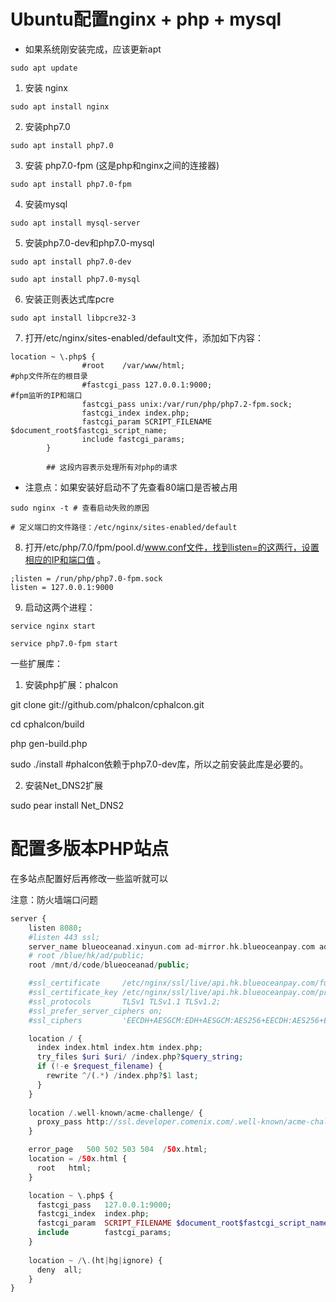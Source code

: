 # Ubuntu配置nginx + php + mysql

- 如果系统刚安装完成，应该更新apt
```
sudo apt update
```

1. 安装 nginx

```
sudo apt install nginx
```

2. 安装php7.0

```
sudo apt install php7.0
```

3. 安装 php7.0-fpm (这是php和nginx之间的连接器)

```
sudo apt install php7.0-fpm
```

4. 安装mysql

```
sudo apt install mysql-server
```

5. 安装php7.0-dev和php7.0-mysql
```
sudo apt install php7.0-dev

sudo apt install php7.0-mysql
```
6. 安装正则表达式库pcre
```
sudo apt install libpcre32-3
```

7. 打开/etc/nginx/sites-enabled/default文件，添加如下内容：

```
location ~ \.php$ {
                #root    /var/www/html;                                  #php文件所在的根目录
                #fastcgi_pass 127.0.0.1:9000;                      #fpm监听的IP和端口
                fastcgi_pass unix:/var/run/php/php7.2-fpm.sock;
                fastcgi_index index.php;
                fastcgi_param SCRIPT_FILENAME $document_root$fastcgi_script_name;
                include fastcgi_params;
        }

        ## 这段内容表示处理所有对php的请求

```
- 注意点：如果安装好启动不了先查看80端口是否被占用
```
sudo nginx -t # 查看启动失败的原因

# 定义端口的文件路径：/etc/nginx/sites-enabled/default
```

8. 打开/etc/php/7.0/fpm/pool.d/www.conf文件，找到listen=的这两行，设置相应的IP和端口值 。

```
;listen = /run/php/php7.0-fpm.sock
listen = 127.0.0.1:9000
```

9. 启动这两个进程：
```
service nginx start

service php7.0-fpm start
```


一些扩展库：


1. 安装php扩展：phalcon

git clone git://github.com/phalcon/cphalcon.git

cd cphalcon/build

php gen-build.php

sudo ./install                         #phalcon依赖于php7.0-dev库，所以之前安装此库是必要的。



2. 安装Net_DNS2扩展

sudo pear install Net_DNS2


# 配置多版本PHP站点
在多站点配置好后再修改一些监听就可以

注意：防火墙端口问题
```php
server {
    listen 8080;
    #listen 443 ssl;
    server_name blueoceanad.xinyun.com ad-mirror.hk.blueoceanpay.com ad-dev.hk.blueoceanpay.com;
    # root /blue/hk/ad/public;
    root /mnt/d/code/blueoceanad/public;    

    #ssl_certificate     /etc/nginx/ssl/live/api.hk.blueoceanpay.com/fullchain.pem;
    #ssl_certificate_key /etc/nginx/ssl/live/api.hk.blueoceanpay.com/privkey.pem;
    #ssl_protocols       TLSv1 TLSv1.1 TLSv1.2;
    #ssl_prefer_server_ciphers on;
    #ssl_ciphers         'EECDH+AESGCM:EDH+AESGCM:AES256+EECDH:AES256+EDH';

    location / {
      index index.html index.htm index.php;
      try_files $uri $uri/ /index.php?$query_string;
      if (!-e $request_filename) {
        rewrite ^/(.*) /index.php?$1 last;
      }
    }
    
    location /.well-known/acme-challenge/ {
      proxy_pass http://ssl.developer.comenix.com/.well-known/acme-challenge/;
    }

    error_page   500 502 503 504  /50x.html;
    location = /50x.html {
      root   html;
    }

    location ~ \.php$ {
      fastcgi_pass   127.0.0.1:9000;
      fastcgi_index  index.php;
      fastcgi_param  SCRIPT_FILENAME $document_root$fastcgi_script_name;
      include        fastcgi_params;
    }       
        
    location ~ /\.(ht|hg|ignore) {
      deny  all;
    }
}
```







